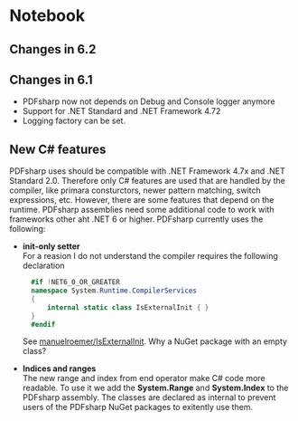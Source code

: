 ﻿# Notebook


## Changes in 6.2


## Changes in 6.1

* PDFsharp now not depends on Debug and Console logger anymore
* Support for .NET Standard and .NET Framework 4.72
* Logging factory can be set.

## New C# features

PDFsharp uses should be compatible with .NET Framework 4.7x and .NET Standard 2.0.
Therefore only C# features are used that are handled by the compiler, like primara consturctors, newer pattern matching,
switch expressions, etc.
However, there are some features that depend on the runtime.
PDFsharp assemblies need some additional code to work with frameworks other aht .NET 6 or higher.
PDFsharp currently uses the following:

* **init-only setter**  
  For a reasion I do not understand the compiler requires the following declaration
  ```C#
    #if !NET6_0_OR_GREATER
    namespace System.Runtime.CompilerServices
    {
        internal static class IsExternalInit { }
    }
    #endif
  ```
  See [manuelroemer/IsExternalInit](https://github.com/manuelroemer/IsExternalInit).
  Why a NuGet package with an empty class?

* **Indices and ranges**  
  The new range and index from end operator make C# code more readable.
  To use it we add the **System.Range** and **System.Index** to the PDFsharp assembly.
  The classes are declared as internal to prevent users of the PDFsharp NuGet packages to 
  exitently use them.
  
